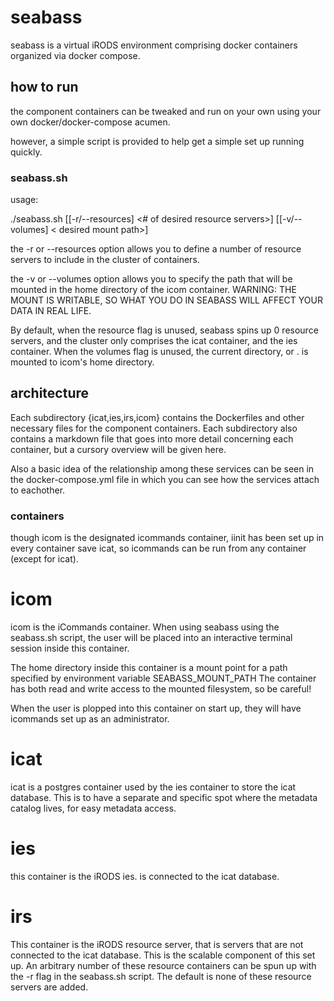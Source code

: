 # seabass

seabass is a virtual iRODS environment comprising docker containers organized via docker compose. 


## how to run

the component containers can be tweaked and run on your own using your own docker/docker-compose acumen.

however, a simple script is provided to help get a simple set up running quickly. 

### seabass.sh
usage:

./seabass.sh [[-r/--resources] <#  of desired resource servers>] [[-v/--volumes] < desired mount path>]

the -r or --resources option allows you to define a number of resource servers to include in the cluster of containers. 

the -v or --volumes option allows you to specify the path that will be mounted in the home directory of the icom container. 
WARNING: THE MOUNT IS WRITABLE, SO WHAT YOU DO IN SEABASS WILL AFFECT YOUR DATA IN REAL LIFE. 


By default, when the resource  flag is unused, seabass spins up 0 resource servers, and the cluster only comprises the icat container, and the ies container. When the volumes flag is unused, the current directory, or . is mounted to icom's home directory. 

## architecture

Each subdirectory {icat,ies,irs,icom} contains the Dockerfiles and other necessary files for the component containers. 
Each subdirectory also contains a markdown file that goes into more detail concerning each container,
but a cursory overview will be given here. 

Also a basic idea of the relationship among these services can be seen in the docker-compose.yml file in which you can see
how the services attach to eachother.

### containers
though icom is the designated icommands container, iinit has been set up in every container save icat,
so icommands can be run from any container (except for icat).  


# icom
icom is the iCommands container. When using seabass using the seabass.sh script, the user will be placed into an interactive terminal session inside this container. 

The home directory inside this container is a mount point for a path specified by environment variable SEABASS_MOUNT_PATH
The container has both read and write access to the mounted filesystem, so be careful!

When the user is plopped into this container on start up, they will have icommands set up as an administrator.  

# icat

icat is a postgres container used by the ies container to store the icat database. 
This is to have a separate and specific spot where the metadata catalog lives, for easy metadata  access.  

# ies

this container is the iRODS ies. is connected to the icat database.        

# irs
This container is the iRODS resource server, that is servers that are not connected to the icat database. 
This is the scalable component of this set up. An arbitrary number of these resource containers can be spun up
with the -r flag in the seabass.sh script. The default is none of these resource servers are added. 



